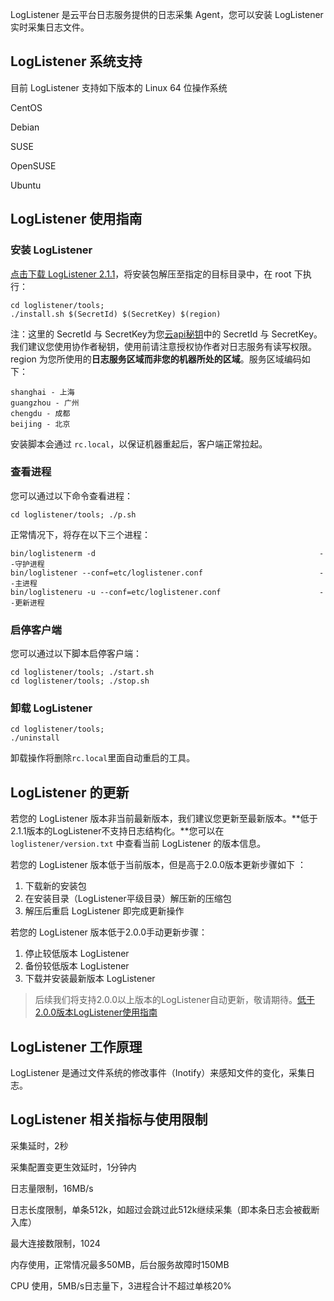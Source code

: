 LogListener 是云平台日志服务提供的日志采集 Agent，您可以安装 LogListener 实时采集日志文件。

## LogListener 系统支持

目前 LogListener 支持如下版本的 Linux 64 位操作系统

CentOS

Debian

SUSE

OpenSUSE

Ubuntu

## LogListener 使用指南

### 安装 LogListener

[点击下载 LogListener 2.1.1](http://imgcache.tcecqpoc.fsphere.cn/image/mc.qcloudimg.com/static/archive/520370e2a9e96c9bd36b5ced36ecdb83/loglistener.2.1.1.tar.gz)，将安装包解压至指定的目标目录中，在 root 下执行：

```
cd loglistener/tools;
./install.sh $(SecretId) $(SecretKey) $(region)
```

注：这里的 SecretId 与 SecretKey为您[云api秘钥](http://console.tcecqpoc.fsphere.cn/cam/capi)中的 SecretId 与 SecretKey。我们建议您使用协作者秘钥，使用前请注意授权协作者对日志服务有读写权限。region 为您所使用的**日志服务区域而非您的机器所处的区域**。服务区域编码如下：

```
shanghai - 上海
guangzhou - 广州
chengdu - 成都
beijing - 北京
```

安装脚本会通过 `rc.local`，以保证机器重起后，客户端正常拉起。

### 查看进程

您可以通过以下命令查看进程：

```
cd loglistener/tools; ./p.sh
```

正常情况下，将存在以下三个进程：

```
bin/loglistenerm -d                                                  --守护进程
bin/loglistener --conf=etc/loglistener.conf                          --主进程
bin/loglisteneru -u --conf=etc/loglistener.conf                      --更新进程

```

### 启停客户端

您可以通过以下脚本启停客户端：

```
cd loglistener/tools; ./start.sh
cd loglistener/tools; ./stop.sh
```

### 卸载 LogListener

```
cd loglistener/tools;
./uninstall
```

卸载操作将删除`rc.local`里面自动重启的工具。

## LogListener 的更新

若您的 LogListener 版本非当前最新版本，我们建议您更新至最新版本。**低于2.1.1版本的LogListener不支持日志结构化。**您可以在 `loglistener/version.txt` 中查看当前 LogListener 的版本信息。

若您的 LogListener 版本低于当前版本，但是高于2.0.0版本更新步骤如下 ：

1. 下载新的安装包
2. 在安装目录（LogListener平级目录）解压新的压缩包
3. 解压后重启 LogListener 即完成更新操作

若您的 LogListener 版本低于2.0.0手动更新步骤：

1. 停止较低版本 LogListener
2. 备份较低版本 LogListener
3. 下载并安装最新版本 LogListener 

>后续我们将支持2.0.0以上版本的LogListener自动更新，敬请期待。[低于2.0.0版本LogListener使用指南](http://tcecqpoc.fsphere.cn/document/product/614/13550)

## LogListener 工作原理

LogListener 是通过文件系统的修改事件（Inotify）来感知文件的变化，采集日志。

## LogListener 相关指标与使用限制

采集延时，2秒

采集配置变更生效延时，1分钟内

日志量限制，16MB/s

日志长度限制，单条512k，如超过会跳过此512k继续采集（即本条日志会被截断入库）

最大连接数限制，1024

内存使用，正常情况最多50MB，后台服务故障时150MB

CPU 使用，5MB/s日志量下，3进程合计不超过单核20%